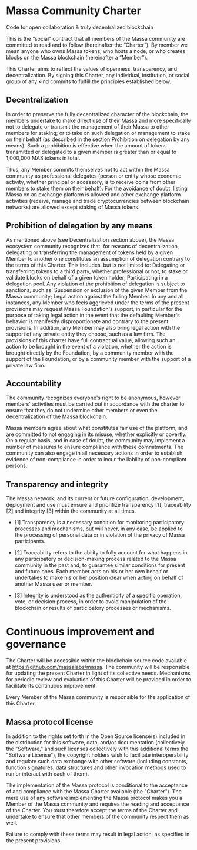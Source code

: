 # Massa Community Charter

Code for open collaboration & truly decentralized blockchain

This is the “social” contract that all members of the Massa community are committed to read and to follow (hereinafter the “Charter”). By member we mean anyone who owns Massa tokens, who hosts a node, or who creates blocks on the Massa blockchain (hereinafter a “Member”).

This Charter aims to reflect the values of openness, transparency, and decentralization. By signing this Charter, any individual, institution, or social group of any kind commits to fulfill the principles established below. 

## Decentralization

In order to preserve the fully decentralized character of the blockchain, the members undertake to make direct use of their Massa and more specifically not to delegate or transmit the management of their Massa to other members for staking; or to take on such delegation or management to stake on their behalf (as described in the section Prohibition on delegation by any means). Such a prohibition is effective when the amount of tokens transmitted or delegated to a given member is greater than or equal to 1,000,000 MAS tokens in total.


Thus, any Member commits themselves not to act within the Massa community as professional delegates (person or entity whose economic activity, whether principal or accessory, is to receive coins from other members to stake them on their behalf). For the avoidance of doubt, listing Massa on an exchange platform is allowed and other exchange platform activities (receive, manage and trade cryptocurrencies between blockchain networks) are allowed except staking of Massa tokens.

## Prohibition of delegation by any means 

As mentioned above (see Decentralization section above), the Massa ecosystem community recognizes that, for reasons of decentralization, delegating or transferring the management of tokens held by a given Member to another one constitutes an assumption of delegation contrary to the terms of this Charter. This includes, but is not limited to:
Delegating or transferring tokens to a third party, whether professional or not, to stake or validate blocks on behalf of a given token holder;
Participating in a delegation pool.
Any violation of the prohibition of delegation is subject to sanctions, such as:
Suspension or exclusion of the given Member from the Massa community;
Legal action against the failing Member.
In any and all instances, any Member who feels aggrieved under the terms of the present provisions may request Massa Foundation's support, in particular for the purpose of taking legal action in the event that the defaulting Member's behavior is manifestly disproportionate and contrary to the present provisions. 
In addition, any Member may also bring legal action with the support of any private entity they choose, such as a law firm. The provisions of this charter have full contractual value, allowing such an action to be brought in the event of a violation, whether the action is brought directly by the Foundation, by a community member with the support of the Foundation, or by a community member with the support of a private law firm.

## Accountability

The community recognizes everyone's right to be anonymous, however members' activities must be carried out in accordance with the charter to ensure that they do not undermine other members or even the decentralization of the Massa blockchain.

Massa members agree about what constitutes fair use of the platform, and are committed to not engaging in its misuse, whether explicitly or covertly. On a regular basis, and in case of doubt, the community may implement a number of measures to ensure compliance with these commitments. The community can also engage in all necessary actions in order to establish evidence of non-compliance in order to incur the liability of non-compliant persons. 

## Transparency and integrity

The Massa network, and its current or future configuration, development, deployment and use must ensure and prioritize transparency [1], traceability [2] and integrity [3] within the community at all times.

* [1] Transparency is a necessary condition for monitoring participatory processes and mechanisms, but will never, in any case, be applied to the processing of personal data or in violation of the privacy of Massa participants. 

* [2] Traceability refers to the ability to fully account for what happens in any participatory or decision-making process related to the Massa community in the past and, to guarantee similar conditions for present and future ones. Each member acts on his or her own behalf or undertakes to make his or her position clear when acting on behalf of another Massa user or member. 

* [3] Integrity is understood as the authenticity of a specific operation, vote, or decision process, in order to avoid manipulation of the blockchain or results of participatory processes or mechanisms.

# Continuous improvement and governance

The Charter will be accessible within the blockchain source code available at https://github.com/massalabs/massa. The community will be responsible for updating the present Charter in light of its collective needs. Mechanisms for periodic review and evaluation of this Charter will be provided in order to facilitate its continuous improvement.

Every Member of the Massa community is responsible for the application of this Charter.

## Massa protocol license

In addition to the rights set forth in the Open Source license(s) included in the distribution for this software, data, and/or documentation (collectively the "Software," and such licenses collectively with this additional terms the "Software License"), the copyright holders wish to facilitate interoperability and regulate such data exchange with other software (including constants, function signatures, data structures and other invocation methods used to run or interact with each of them).

The implementation of the Massa protocol is conditional to the acceptance of and compliance with the Massa Charter available (the "Charter"). The mere use of any software implementing the Massa protocol makes you a Member of the Massa community and requires the reading and acceptance of the Charter. You must therefore accept the terms of the Charter and undertake to ensure that other members of the community respect them as well. 

Failure to comply with these terms may result in legal action, as specified in the present provisions.

